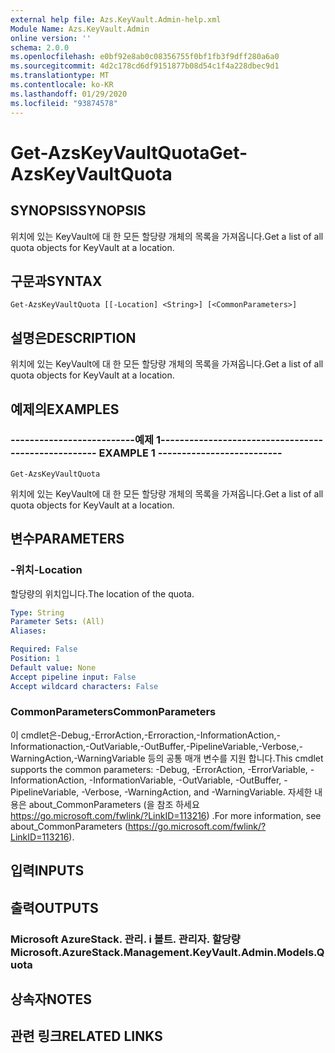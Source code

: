 ```yaml
---
external help file: Azs.KeyVault.Admin-help.xml
Module Name: Azs.KeyVault.Admin
online version: ''
schema: 2.0.0
ms.openlocfilehash: e0bf92e8ab0c08356755f0bf1fb3f9dff280a6a0
ms.sourcegitcommit: 4d2c178cd6df9151877b08d54c1f4a228dbec9d1
ms.translationtype: MT
ms.contentlocale: ko-KR
ms.lasthandoff: 01/29/2020
ms.locfileid: "93874578"
---
```

# <span data-ttu-id="bd867-101">Get-AzsKeyVaultQuota</span><span class="sxs-lookup"><span data-stu-id="bd867-101">Get-AzsKeyVaultQuota</span></span>

## <span data-ttu-id="bd867-102">SYNOPSIS</span><span class="sxs-lookup"><span data-stu-id="bd867-102">SYNOPSIS</span></span>
<span data-ttu-id="bd867-103">위치에 있는 KeyVault에 대 한 모든 할당량 개체의 목록을 가져옵니다.</span><span class="sxs-lookup"><span data-stu-id="bd867-103">Get a list of all quota objects for KeyVault at a location.</span></span>

## <span data-ttu-id="bd867-104">구문과</span><span class="sxs-lookup"><span data-stu-id="bd867-104">SYNTAX</span></span>

```
Get-AzsKeyVaultQuota [[-Location] <String>] [<CommonParameters>]
```

## <span data-ttu-id="bd867-105">설명은</span><span class="sxs-lookup"><span data-stu-id="bd867-105">DESCRIPTION</span></span>
<span data-ttu-id="bd867-106">위치에 있는 KeyVault에 대 한 모든 할당량 개체의 목록을 가져옵니다.</span><span class="sxs-lookup"><span data-stu-id="bd867-106">Get a list of all quota objects for KeyVault at a location.</span></span>

## <span data-ttu-id="bd867-107">예제의</span><span class="sxs-lookup"><span data-stu-id="bd867-107">EXAMPLES</span></span>

### <span data-ttu-id="bd867-108">--------------------------예제 1--------------------------</span><span class="sxs-lookup"><span data-stu-id="bd867-108">-------------------------- EXAMPLE 1 --------------------------</span></span>
```
Get-AzsKeyVaultQuota
```

<span data-ttu-id="bd867-109">위치에 있는 KeyVault에 대 한 모든 할당량 개체의 목록을 가져옵니다.</span><span class="sxs-lookup"><span data-stu-id="bd867-109">Get a list of all quota objects for KeyVault at a location.</span></span>

## <span data-ttu-id="bd867-110">변수</span><span class="sxs-lookup"><span data-stu-id="bd867-110">PARAMETERS</span></span>

### <span data-ttu-id="bd867-111">-위치</span><span class="sxs-lookup"><span data-stu-id="bd867-111">-Location</span></span>
<span data-ttu-id="bd867-112">할당량의 위치입니다.</span><span class="sxs-lookup"><span data-stu-id="bd867-112">The location of the quota.</span></span>

```yaml
Type: String
Parameter Sets: (All)
Aliases: 

Required: False
Position: 1
Default value: None
Accept pipeline input: False
Accept wildcard characters: False
```

### <span data-ttu-id="bd867-113">CommonParameters</span><span class="sxs-lookup"><span data-stu-id="bd867-113">CommonParameters</span></span>
<span data-ttu-id="bd867-114">이 cmdlet은-Debug,-ErrorAction,-Erroraction,-InformationAction,-Informationaction,-OutVariable,-OutBuffer,-PipelineVariable,-Verbose,-WarningAction,-WarningVariable 등의 공통 매개 변수를 지원 합니다.</span><span class="sxs-lookup"><span data-stu-id="bd867-114">This cmdlet supports the common parameters: -Debug, -ErrorAction, -ErrorVariable, -InformationAction, -InformationVariable, -OutVariable, -OutBuffer, -PipelineVariable, -Verbose, -WarningAction, and -WarningVariable.</span></span> <span data-ttu-id="bd867-115">자세한 내용은 about_CommonParameters (을 참조 하세요 https://go.microsoft.com/fwlink/?LinkID=113216) .</span><span class="sxs-lookup"><span data-stu-id="bd867-115">For more information, see about_CommonParameters (https://go.microsoft.com/fwlink/?LinkID=113216).</span></span>

## <span data-ttu-id="bd867-116">입력</span><span class="sxs-lookup"><span data-stu-id="bd867-116">INPUTS</span></span>

## <span data-ttu-id="bd867-117">출력</span><span class="sxs-lookup"><span data-stu-id="bd867-117">OUTPUTS</span></span>

### <span data-ttu-id="bd867-118">Microsoft AzureStack. 관리. i 볼트. 관리자. 할당량</span><span class="sxs-lookup"><span data-stu-id="bd867-118">Microsoft.AzureStack.Management.KeyVault.Admin.Models.Quota</span></span>

## <span data-ttu-id="bd867-119">상속자</span><span class="sxs-lookup"><span data-stu-id="bd867-119">NOTES</span></span>

## <span data-ttu-id="bd867-120">관련 링크</span><span class="sxs-lookup"><span data-stu-id="bd867-120">RELATED LINKS</span></span>

